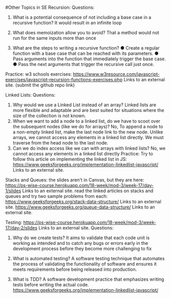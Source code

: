 #Other Topics in SE
Recursion:
Questions:
1.	What is a potential consequence of not including a base case in a recursive function?
	It would result in an infinite loop
2.	What does memoization allow you to avoid?
That a method would not run for the same inputs more than once

3.	What are the steps to writing a recursive function?
●	Create a regular function with a base case that can be reached with its parameters.
●	Pass arguments into the function that immediately trigger the base case.
●	Pass the next arguments that trigger the recursive call just once.


Practice: 
w3 schools exercises:
https://www.w3resource.com/javascript-exercises/javascript-recursion-functions-exercises.php
Links to an external site.
(submit the github repo link)

Linked Lists: 
Questions:
1.	Why would we use a Linked List instead of an array?
Linked lists are more flexible and adaptable and are best suited for situations where the size of the collection is not known.
2.	When we want to add a node to a linked list, do we have to scoot over the subsequent nodes (like we do for arrays)?
No, To append a node to a non-empty linked list, make the last node link to the new node. Unlike arrays, we cannot access any elements in a linked list directly. We must traverse from the head node to the last node.
3.	Can we do index access like we can with arrays with linked lists?
No, we cannot access any elements in a linked list directly
Practice:
Try to follow this article on implementing the linked list in JS:
https://www.geeksforgeeks.org/implementation-linkedlist-javascript/
Links to an external site.
 
Stacks and Queues:
the slides aren't in Canvas, but they are here: 
https://ps-wise-course.herokuapp.com/18-week/mod-3/week-17/day-1/slides
Links to an external site.
read the linked articles on stacks and queues and try two sample problems from each:
https://www.geeksforgeeks.org/stack-data-structure/
Links to an external site.
https://www.geeksforgeeks.org/queue-data-structure/
Links to an external site.
 
Testing:
https://ps-wise-course.herokuapp.com/18-week/mod-3/week-17/day-2/slides
Links to an external site.
Questions: 
1.	Why do we create tests?
It aims to validate that each code unit is working as intended and to catch any bugs or errors early in the development process before they become more challenging to fix



2.	What is automated testing?
 A software testing technique that automates the process of validating the functionality of software and ensures it meets requirements before being released into production.
3.	What is TDD?
 A software development practice that emphasizes writing tests before writing the actual code.
https://www.geeksforgeeks.org/implementation-linkedlist-javascript/

